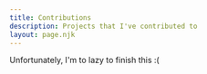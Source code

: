 ```yaml
---
title: Contributions
description: Projects that I've contributed to
layout: page.njk
---
```


Unfortunately, I'm to lazy to finish this :(
